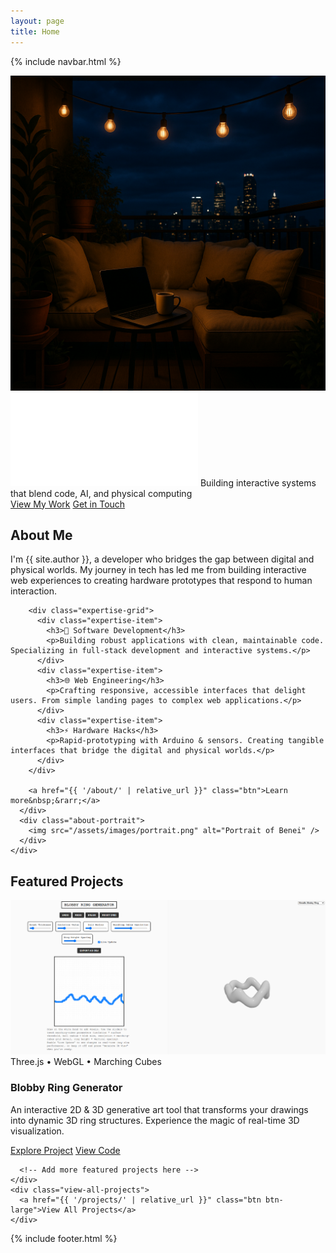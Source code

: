 ```yaml
---
layout: page
title: Home
---
```


{% include navbar.html %}

<div class="hero-section">
  <div class="hero-image-container">
    <img src="/assets/images/heroimage.png" alt="Hero Image" class="hero-image">
  </div>
  <div class="hero-text">
    <img src="/assets/images/portfolio.gif" alt="Portfolio Title" class="hero-gif">
    <span id="hero-tagline">Building interactive systems that blend code, AI, and physical computing</span>
    <div class="hero-cta-container">
      <a href="#featured-projects" class="btn hero-cta">View My Work</a>
      <a href="#contact" class="btn hero-cta-secondary">Get in Touch</a>
    </div>
  </div>
</div>

<div class="page-content-container">
  <section id="about" class="home-section intro-section reveal">
    <h2>About Me</h2>
    <div class="about-container">
      <div class="about-text">
        <p class="about-intro">I'm {{ site.author }}, a developer who bridges the gap between digital and physical worlds. My journey in tech has led me from building interactive web experiences to creating hardware prototypes that respond to human interaction.</p>
        
        <div class="expertise-grid">
          <div class="expertise-item">
            <h3>🔨 Software Development</h3>
            <p>Building robust applications with clean, maintainable code. Specializing in full-stack development and interactive systems.</p>
          </div>
          <div class="expertise-item">
            <h3>🌐 Web Engineering</h3>
            <p>Crafting responsive, accessible interfaces that delight users. From simple landing pages to complex web applications.</p>
          </div>
          <div class="expertise-item">
            <h3>⚡ Hardware Hacks</h3>
            <p>Rapid-prototyping with Arduino & sensors. Creating tangible interfaces that bridge the digital and physical worlds.</p>
          </div>
        </div>
        
        <a href="{{ '/about/' | relative_url }}" class="btn">Learn more&nbsp;&rarr;</a>
      </div>
      <div class="about-portrait">
        <img src="/assets/images/portrait.png" alt="Portrait of Benei" />
      </div>
    </div>
  </section>

  <section id="featured-projects" class="home-section featured-projects-section reveal">
    <h2>Featured Projects</h2>
    <div class="featured-projects-grid">
      <div class="project-card">
        <div class="project-card-image-container">
          <img src="/assets/images/blobbyringhero.png" alt="Blobby Ring Generator hero image" class="project-card-image">
          <div class="project-card-overlay">
            <span class="project-tech">Three.js • WebGL • Marching Cubes</span>
          </div>
        </div>
        <div class="project-card-content">
          <h3>Blobby Ring Generator</h3>
          <p>An interactive 2D & 3D generative art tool that transforms your drawings into dynamic 3D ring structures. Experience the magic of real-time 3D visualization.</p>
          <div class="project-card-actions">
            <a href="{{ '/projects/blobby-ring-generator/' | relative_url }}" class="btn">Explore Project</a>
            <a href="https://github.com/Benei/blobby-ring-generator" class="btn btn-secondary" target="_blank">View Code</a>
          </div>
        </div>
      </div>
      
      <!-- Add more featured projects here -->
    </div>
    <div class="view-all-projects">
      <a href="{{ '/projects/' | relative_url }}" class="btn btn-large">View All Projects</a>
    </div>
  </section>

</div>

<script src="{{ '/assets/js/hero-typing.js' | relative_url }}" defer></script>
<script src="{{ '/assets/js/scroll-reveal.js' | relative_url }}" defer></script>
<script src="{{ '/assets/js/nav-scroll.js' | relative_url }}" defer></script>

{% include footer.html %} 